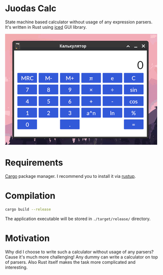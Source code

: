 # Juodas Calc

State machine based calculator without usage of any expression parsers. It's written in Rust using [iced](https://github.com/iced-rs/iced) GUI library.

![](https://github.com/osennij-morok/juodas-calc/blob/master/for-readme/juodas-calc-demo1.gif)

# Requirements

[Cargo](https://github.com/rust-lang/cargo) package manager. I recommend you to install it via [rustup](https://rustup.rs).

# Compilation

```bash
cargo build --release
```

The application executable will be stored in `./target/release/` directory.

# Motivation

Why did I choose to write such a calculator without usage of any parsers? Cause it's much more challenging! Any dummy can write a calculator on top of parsers. Also Rust itself makes the task more complicated and interesting.
